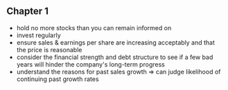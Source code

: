 ## Chapter 1
- hold no more stocks than you can remain informed on
- invest regularly
- ensure sales & earnings per share are increasing acceptably and that the price is reasonable
- consider the financial strength and debt structure to see if a few bad years will hinder the company's long-term progress
- understand the reasons for past sales growth => can judge likelihood of continuing past growth rates
